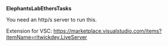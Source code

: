**ElephantsLabEthersTasks**

You need an http/s server to run this. 

Extension for VSC: https://marketplace.visualstudio.com/items?itemName=ritwickdey.LiveServer
